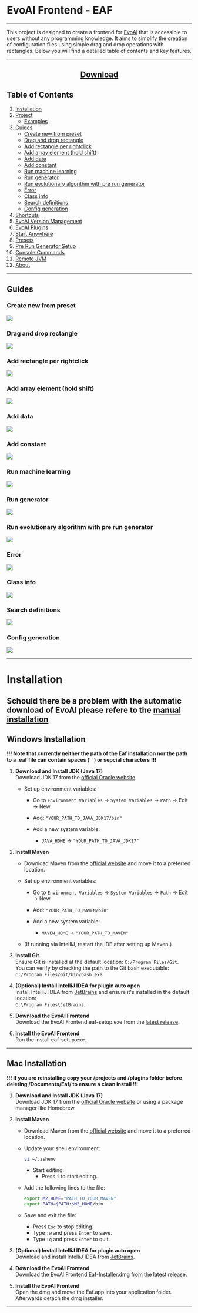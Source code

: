 
# EvoAl Frontend - EAF

---

This project is designed to create a frontend for [EvoAl](https://evoal.de/) that is accessible to users without any programming knowledge. It aims to simplify the creation of configuration files using simple drag and drop operations with rectangles. Below you will find a detailed table of contents and key features.


---
<div align="center">
  <h2><a href="https://github.com/Max039/EAF/releases/latest">Download</a></h2>
</div>


## Table of Contents
1. [Installation](#installation)
2. [Project](github/md/project.md)
	- [Examples](https://github.com/Max039/EAF/tree/main/examples)
3. [Guides](#guides)
   - [Create new from preset](#create-new-from-preset)
   - [Drag and drop rectangle](#drag-and-drop-rectangle)
   - [Add rectangle per rightclick](#add-rectangle-per-rightclick)
   - [Add array element (hold shift)](#add-array-element-hold-shift)
   - [Add data](#add-data)
   - [Add constant](#add-constant)
   - [Run machine learning](#run-machine-learning)
   - [Run generator](#run-generator)
   - [Run evolutionary algorithm with pre run generator](#run-evolutionary-algorithm-with-pre-run-generator)
   - [Error](#error)
   - [Class info](#class-info)
   - [Search definitions](#search-definitions)
   - [Config generation](#config-generation)
4. [Shortcuts](github/md/shortcuts.md)
5. [EvoAl Version Management](github/md/versions.md)
6. [EvoAl Plugins](github/md/plugins.md)
7. [Start Anywhere](github/md/start.md)
8. [Presets](github/md/presets.md)
9. [Pre Run Generator Setup](github/md/prerun.md)
10. [Console Commands](github/md/commands.md)
11. [Remote JVM](github/md/remotejvm.md)
12. [About](github/md/about.md)

---


## Guides

### Create new from preset
![](github/gifs/preset.gif)

### Drag and drop rectangle
![](github/gifs/draganddrop.gif)

### Add rectangle per rightclick
![](github/gifs/rightclickadd.gif)

### Add array element (hold shift)
![](github/gifs/addarrayelement.gif)

### Add data
![](github/gifs/adddata.gif)

### Add constant
![](github/gifs/addconstant.gif)

### Run machine learning
![](github/gifs/ml.gif)

### Run generator
![](github/gifs/generator.gif)

### Run evolutionary algorithm with pre run generator
![](github/gifs/eawithgenerator.gif)

### Error
![](github/gifs/error.gif)

### Class info
![](github/gifs/info.gif)

### Search definitions
![](github/gifs/folders.gif)

### Config generation
![](github/gifs/filecreation.gif)

---

# Installation

## Schould there be a problem with the automatic download of EvoAl please refere to the [manual installation](github/md/versions.md)

## Windows Installation

**!!! Note that currently neither the path of the Eaf installation nor the path to a .eaf file can contain spaces (' ') or sepcial characters !!!**

1. **Download and Install JDK (Java 17)**  
   Download JDK 17 from the [official Oracle website](https://www.oracle.com/java/technologies/javase/jdk17-archive-downloads.html).

   - Set up environment variables:
     - Go to `Environment Variables` → `System Variables` → `Path` → Edit → New
     - Add: `"YOUR_PATH_TO_JAVA_JDK17/bin"`
   
     - Add a new system variable:
       - `JAVA_HOME` → `"YOUR_PATH_TO_JAVA_JDK17"`

2. **Install Maven**  
   - Download Maven from the [official website](https://maven.apache.org/download.cgi) and move it to a preferred location.
   
   - Set up environment variables:
     - Go to `Environment Variables` → `System Variables` → `Path` → Edit → New
     - Add: `"YOUR_PATH_TO_MAVEN/bin"`
     
     - Add a new system variable:
       - `MAVEN_HOME` → `"YOUR_PATH_TO_MAVEN"`

   - (If running via IntelliJ, restart the IDE after setting up Maven.)

3. **Install Git**  
   Ensure Git is installed at the default location: `C:/Program Files/Git`.  
   You can verify by checking the path to the Git bash executable:  
   `C:/Program Files/Git/bin/bash.exe`.

4. **(Optional) Install IntelliJ IDEA for plugin auto open**  
   Install IntelliJ IDEA from [JetBrains](https://www.jetbrains.com/idea/download/) and ensure it's installed in the default location:  
   `C:\Program Files\JetBrains`.

4. **Download the EvoAl Frontend**  
	Download the EvoAl Frontend eaf-setup.exe from the [latest release](https://github.com/Max039/EAF/releases/latest).

5. **Install the EvoAl Frontend**  
	Run the install eaf-setup.exe.

---


## Mac Installation
**!!! If you are reinstalling copy your /projects and /plugins folder before deleting /Documents/Eaf/ to ensure a clean install !!!**

1. **Download and Install JDK (Java 17)**  
   Download JDK 17 from the [official Oracle website](https://www.oracle.com/java/technologies/javase/jdk17-archive-downloads.html) or using a package manager like Homebrew.

2. **Install Maven**  
   - Download Maven from the [official website](https://maven.apache.org/download.cgi) and move it to a preferred location.
   
   - Update your shell environment:
     ```bash
     vi ~/.zshenv
     ```
	 - Start editing:
		- Press `i` to start editing.
   
   - Add the following lines to the file:
     ```bash
     export M2_HOME="PATH_TO_YOUR_MAVEN"
     export PATH=$PATH:$M2_HOME/bin
     ```
   
   - Save and exit the file:
     - Press `Esc` to stop editing.
     - Type `:w` and press `Enter` to save.
     - Type `:q` and press `Enter` to quit.

3. **(Optional) Install IntelliJ IDEA for plugin auto open**  
   Download and install IntelliJ IDEA from [JetBrains](https://www.jetbrains.com/idea/download/).

4. **Download the EvoAl Frontend**  
   Download the EvoAl Frontend Eaf-Installer.dmg from the [latest release](https://github.com/Max039/EAF/releases/latest).

5. **Install the EvoAl Frontend**  
   Open the dmg and move the Eaf.app into your application folder. Afterwards detach the dmg installer.

---